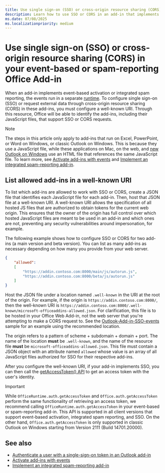 ```yaml
---
title: Use single sign-on (SSO) or cross-origin resource sharing (CORS) in your event-based or spam-reporting Office Add-in
description: Learn how to use SSO or CORS in an add-in that implements event-based activation or integrated spam reporting.
ms.date: 07/08/2025
ms.localizationpriority: medium
---
```


# Use single sign-on (SSO) or cross-origin resource sharing (CORS) in your event-based or spam-reporting Office Add-in

When an add-in implements event-based activation or integrated spam reporting, the events run in a separate [runtime](../testing/runtimes.md). To configure single sign-on (SSO) or request external data through cross-origin resource sharing (CORS) in these add-ins, you must configure a well-known URI. Through this resource, Office will be able to identify the add-ins, including their JavaScript files, that support SSO or CORS requests.

> [!NOTE]
> The steps in this article only apply to add-ins that run on Excel, PowerPoint, or Word on Windows, or classic Outlook on Windows. This is because they use a JavaScript file, while these applications on Mac, on the web, and [new Outlook on Windows](https://support.microsoft.com/office/656bb8d9-5a60-49b2-a98b-ba7822bc7627) use an HTML file that references the same JavaScript file. To learn more, see [Activate add-ins with events](../develop/event-based-activation.md) and [Implement an integrated spam-reporting add-in](../outlook/spam-reporting.md).

## List allowed add-ins in a well-known URI

To list which add-ins are allowed to work with SSO or CORS, create a JSON file that identifies each JavaScript file for each add-in. Then, host that JSON file at a well-known URI. A well-known URI allows the specification of all hosted JS files that are authorized to obtain tokens for the current web origin. This ensures that the owner of the origin has full control over which hosted JavaScript files are meant to be used in an add-in and which ones are not, preventing any security vulnerabilities around impersonation, for example.

The following example shows how to configure SSO or CORS for two add-ins (a main version and beta version). You can list as many add-ins as necessary depending on how many you provide from your web server.

```json
{
    "allowed":
    [
        "https://addin.contoso.com:8000/main/js/autorun.js",
        "https://addin.contoso.com:8000/beta/js/autorun.js"
    ]
}
```

Host the JSON file under a location named `.well-known` in the URI at the root of the origin. For example, if the origin is `https://addin.contoso.com:8000/`, then the well-known URI is `https://addin.contoso.com:8000/.well-known/microsoft-officeaddins-allowed.json`. For clarification, this file is to be hosted in your Office Web Add-in, not the web server that you're attempting to make a CORS request to. See the [Outlook-Add-in-SSO-events](https://github.com/OfficeDev/Office-Add-in-samples/blob/main/Samples/auth/Outlook-Add-in-SSO-events/public/.well-known/microsoft-officeaddins-allowed.json) sample for an example using the recommended location.

The origin refers to a pattern of scheme + subdomain + domain + port. The name of the location **must** be `.well-known`, and the name of the resource file **must** be `microsoft-officeaddins-allowed.json`. This file must contain a JSON object with an attribute named `allowed` whose value is an array of all JavaScript files authorized for SSO for their respective add-ins.

After you configure the well-known URI, if your add-in implements SSO, you can then call the [getAccessToken() API](/javascript/api/office-runtime/officeruntime.auth) to get an access token with the user's identity.

> [!IMPORTANT]
> While `OfficeRuntime.auth.getAccessToken` and `Office.auth.getAccessToken` perform the same functionality of retrieving an access token, we recommend calling `OfficeRuntime.auth.getAccessToken` in your event-based or spam-reporting add-in. This API is supported in all client versions that support event-based activation, integrated spam reporting, and SSO. On the other hand, `Office.auth.getAccessToken` is only supported in classic Outlook on Windows starting from Version 2111 (Build 14701.20000).

## See also

- [Authenticate a user with a single-sign-on token in an Outlook add-in](../outlook/authenticate-a-user-with-an-sso-token.md)
- [Activate add-ins with events](../develop/event-based-activation.md)
- [Implement an integrated spam-reporting add-in](../outlook/spam-reporting.md)
